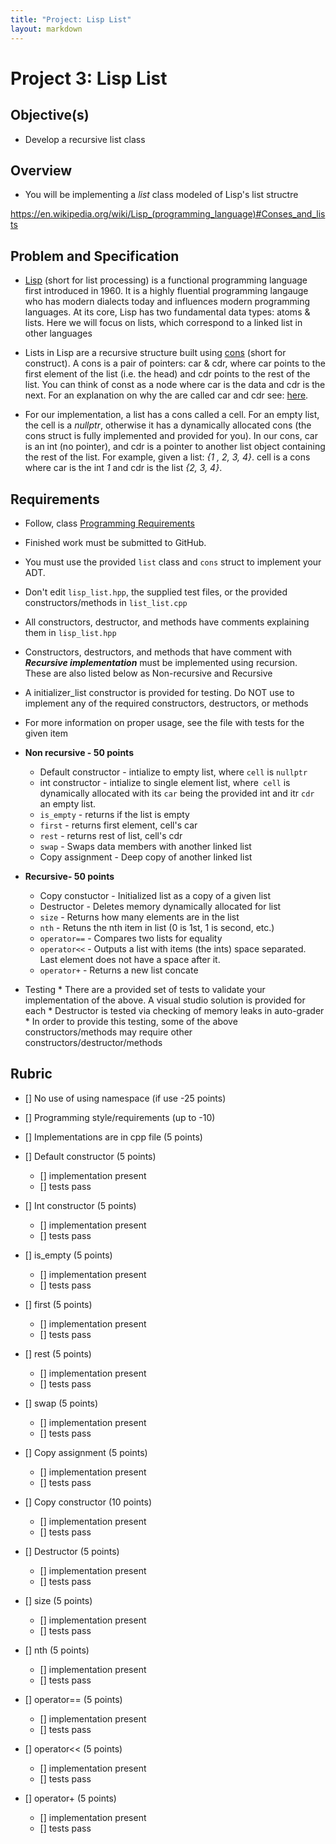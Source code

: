 ```yaml
---
title: "Project: Lisp List"
layout: markdown
---
```


# Project 3: Lisp List

## Objective(s)
* Develop a recursive list class

## Overview
* You will be implementing a *list* class modeled of Lisp's list structre

https://en.wikipedia.org/wiki/Lisp_(programming_language)#Conses_and_lists
## Problem and Specification
* [Lisp](https://en.wikipedia.org/wiki/Lisp_(programming_language)) (short for list processing) is a functional programming language first introduced in 1960.  It is a highly fluential programming langauge who has modern dialects today and influences modern programming languages.  At its core, Lisp has two fundamental data types: atoms & lists. Here we will focus on lists, which correspond to a linked list in other languages

* Lists in Lisp are a recursive structure built using [cons](https://en.wikipedia.org/wiki/Lisp_(programming_language)#Conses_and_lists) (short for construct). A cons is a pair of pointers: car & cdr, where car points to the first element of the list (i.e. the head) and cdr points to the rest of the list. You can think of const as a node where car is the data and cdr is the next. For an explanation on why the are called car and cdr see: [here](https://en.wikipedia.org/wiki/CAR_and_CDR). 

* For our implementation, a list has a cons called a cell.  For an empty list, the cell is a *nullptr*, otherwise it has a dynamically allocated cons (the cons struct is fully implemented and provided for you).   In our cons, car is an int (no pointer), and cdr is a pointer to another list object containing the rest of the list. For example, given a list: *{1 , 2, 3, 4}*. cell is a cons where car is the int *1* and cdr is the list *{2, 3, 4}*.

## Requirements
* Follow,  class [Programming Requirements](https://mjdecker.github.io/standards/coding-standards.html)
* Finished work must be submitted to GitHub.
* You must use the provided `list` class and `cons` struct to implement your ADT.
* Don't edit `lisp_list.hpp`, the supplied test files, or the provided constructors/methods in `list_list.cpp`
* All constructors, destructor, and methods have comments explaining them in `lisp_list.hpp`
* Constructors, destructors, and methods that have comment with ***Recursive implementation*** must be implemented using recursion. These are also listed below as Non-recursive and Recursive
* A initializer_list constructor is provided for testing. Do NOT use to implement any of the required constructors, destructors, or methods
* For more information on proper usage, see the file with tests for the given item

* **Non recursive - 50 points**
    * Default constructor - intialize to empty list, where `cell` is `nullptr`
    * int constructor - intialize to single element list, where` cell` is dynamically allocated with its `car` being the provided int and itr `cdr` an empty list.
    * `is_empty` - returns if the  list is empty
	* `first` - returns first element, cell's car
	* `rest` - returns rest of list, cell's cdr
    * `swap` - Swaps data members with another linked list
    * Copy assignment - Deep copy of another linked list

* **Recursive- 50 points**
    * Copy constuctor - Initialized list as a copy of a given list
    * Destructor - Deletes memory dynamically allocated for list
    * `size` - Returns how many elements are in the list
    * `nth` - Retuns the nth item in list (0 is 1st, 1 is second, etc.)
    * `operator==` - Compares two lists for equality
    * `operator<<` - Outputs a list with items (the ints) space separated. Last element does not have a space after it.
    * `operator+` - Returns a new list concate

* Testing
        * There are a provided set of tests to validate your implementation of the above.  A visual studio solution is provided for each
        * Destructor is tested via checking of memory leaks in auto-grader
        * In order to provide this testing, some of the above constructors/methods may require other constructors/destructor/methods

## Rubric
* [] No use of using namespace (if use -25 points)
* [] Programming style/requirements (up to -10)
* [] Implementations are in cpp file (5 points)

* [] Default constructor (5 points)
    * [] implementation present
    * [] tests pass
* [] Int constructor (5 points)
    * [] implementation present
    * [] tests pass
* [] is_empty (5 points)
    * [] implementation present
    * [] tests pass
* [] first (5 points)
    * [] implementation present
    * [] tests pass
* [] rest (5 points)
    * [] implementation present
    * [] tests pass
* [] swap (5 points)
    * [] implementation present
    * [] tests pass
* [] Copy assignment (5 points)
    * [] implementation present
    * [] tests pass

* [] Copy constructor (10 points)
    * [] implementation present
    * [] tests pass
* [] Destructor (5 points)
    * [] implementation present
    * [] tests pass
* [] size (5 points)
    * [] implementation present
    * [] tests pass
* [] nth (5 points)
    * [] implementation present
    * [] tests pass
* [] operator== (5 points)
    * [] implementation present
    * [] tests pass
* [] operator<< (5 points)
    * [] implementation present
    * [] tests pass
* [] operator+ (5 points)
    * [] implementation present
    * [] tests pass
